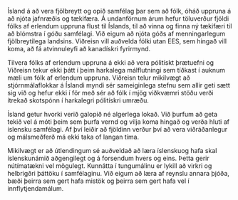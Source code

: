 Ísland á að vera  fjölbreytt og opið samfélag þar sem að fólk, óháð uppruna á að njóta jafnræðis og tækifæra. Á undanförnum árum hefur töluverður fjöldi fólks af erlendum uppruna flust til Íslands, til að vinna og finna ný tækifæri til að blómstra í góðu samfélagi. Við eigum að njóta góðs af menningarlegum fjölbreytilega landsins. Viðreisn vill auðvelda fólki utan EES, sem hingað vill koma, að fá atvinnuleyfi að kanadískri fyrirmynd. 

Tilvera fólks af erlendum uppruna á ekki að vera pólitískt þrætuefni og Viðreisn tekur ekki þátt í þeim harkalega málflutningi sem tíðkast í auknum mæli um fólk af erlendum uppruna. Viðreisn telur mikilvægt að stjórnmálaflokkar á Íslandi myndi sér sameiginlega stefnu sem allir geti sætt sig við og hefur ekki í för með sér að fólk í mjög viðkvæmri stöðu verði ítrekað skotspónn í harkalegri pólitískri umræðu.

Ísland getur hvorki verið galopið né algerlega lokað. Við þurfum að geta tekið vel á móti þeim sem þurfa vernd og vilja koma hingað og verða hluti af íslensku samfélagi.  Af því leiðir að fjöldinn verður því að vera viðráðanlegur og málsmeðferð má ekki taka of langan tíma. 

Mikilvægt er að útlendingum sé auðveldað að læra íslenskuog hafa skal íslenskunámið aðgengilegt og á forsendum hvers og eins. Þetta gerir nútímatækni vel mögulegt. Kunnátta í tungumálinu er lykill að virkri og helbrigðri þáttöku í samfélaginu. Við eigum að læra af reynslu annara þjóða, bæði þeirra sem gert hafa mistök og þeirra sem gert hafa vel í innflytjendamálum. 
